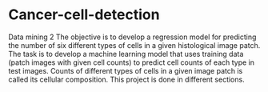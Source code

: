 # Cancer-cell-detection
Data mining 2
The objective is to develop a regression model for predicting the number of six different types of cells in a given histological image patch. 
The task is to develop a machine learning model that uses training data (patch images with given cell counts) to predict cell counts of each type in test images. 
Counts of different types of cells in a given image patch is called its cellular composition.
This project is done in different sections. 
